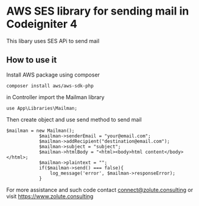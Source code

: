 # AWS SES library for sending mail in Codeigniter 4

This libary uses SES APi to send mail 

## How to use it

Install AWS package using composer
```
composer install aws/aws-sdk-php
```

in Controller import the Mailman library

```
use App\Libraries\Mailman;
```

Then create object and use send method to send mail 

```
$mailman = new Mailman();
            $mailman->senderEmail = "your@email.com";
            $mailman->addRecipient("destination@email.com");
            $mailman->subject = "subject";
            $mailman->htmlBody = "<html><body>html content</body></html>;
            $mailman->plaintext = "";
            if($mailman->send() === false){
                log_message('error', $mailman->responseError);
            }
```


For more assistance and such code contact connect@zolute.consulting or visit https://www.zolute.consulting 
